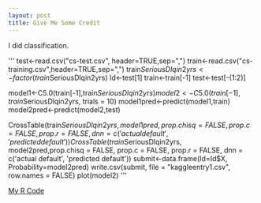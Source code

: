```yaml
---
layout: post
title: Give Me Some Credit
---
```

I did classification.

'''
test<-read.csv("cs-test.csv", header=TRUE,sep=",")
train<-read.csv("cs-training.csv",header=TRUE,sep=",")
train$SeriousDlqin2yrs<-factor(train$SeriousDlqin2yrs)
Id<-test[1]
train<-train[-1]
test<-test[-(1:2)]

model1<-C5.0(train[-1],train$SeriousDlqin2yrs)
model2<-C5.0(train[-1],train$SeriousDlqin2yrs, trials = 10)
model1pred<-predict(model1,train)
model2pred<-predict(model2,test)

CrossTable(train$SeriousDlqin2yrs, model1pred,prop.chisq = FALSE, prop.c = FALSE, prop.r = FALSE, dnn = c('actual default', 'predicted default'))
CrossTable(train$SeriousDlqin2yrs, model2pred,prop.chisq = FALSE, prop.c = FALSE, prop.r = FALSE, dnn = c('actual default', 'predicted default'))
submit<-data.frame(Id=Id$X, Probability=model2pred)
write.csv(submit, file = "kaggleentry1.csv", row.names = FALSE)
plot(model2)
'''

[My R Code](https://github.com/mbking92/kaggle/blob/master/firstkagglecredit.R) 
